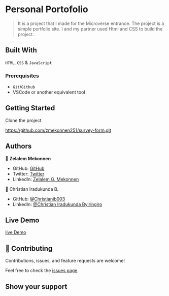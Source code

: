 # Personal Portofolio

> It is a project that I made for the Microverse entrance. The project is a simple portfolio site. I and my partner used Html and CSS to build the project.

## Built With

`HTML`, `CSS` & `JavaScript`

### Prerequisites

- `Git`/`Github`
- VSCode or another equivalent tool

## Getting Started

Clone the project

https://github.com/zmekonnen251/survey-form.git

## Authors

👤 **Zelalem Mekonnen**

- GitHub: [GitHub](https://github.com/zmekonnen251)
- Twitter: [Twitter](https://twitter.com/mek_zela)
- LinkedIn: [Zelalem G. Mekonnen](https://www.linkedin.com/in/zelalem-getachew/)

👤 Christian Iradukunda B.

- GitHub: [@Christianib003](https://github.com/Christianib003)
- LinkedIn: [@Christian Iradukunda Byiringiro](https://www.linkedin.com/in/christian-iradukunda-byiringiro-657598226)

## Live Demo

[live Demo](https://zmekonnen251.github.io/survey-form/)

## 🤝 Contributing

Contributions, issues, and feature requests are welcome!

Feel free to check the [issues page](../../issues/).

## Show your support
